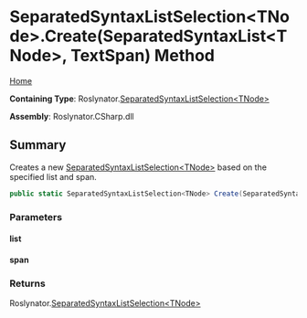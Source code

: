 <a name="_top"></a>

# SeparatedSyntaxListSelection\<TNode>\.Create\(SeparatedSyntaxList\<TNode>, TextSpan\) Method

[Home](../../../README.md#_top)

**Containing Type**: Roslynator\.[SeparatedSyntaxListSelection\<TNode>](../README.md#_top)

**Assembly**: Roslynator\.CSharp\.dll

## Summary

Creates a new [SeparatedSyntaxListSelection\<TNode>](../README.md#_top) based on the specified list and span\.

```csharp
public static SeparatedSyntaxListSelection<TNode> Create(SeparatedSyntaxList<TNode> list, TextSpan span)
```

### Parameters

#### list

#### span

### Returns

Roslynator\.[SeparatedSyntaxListSelection\<TNode>](../README.md#_top)

